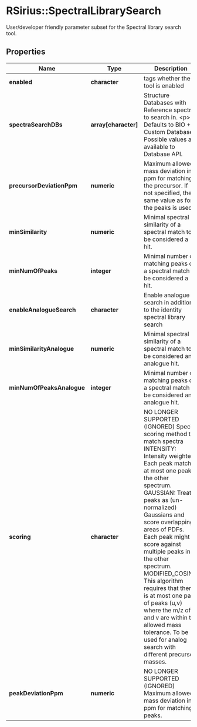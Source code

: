 # RSirius::SpectralLibrarySearch

User/developer friendly parameter subset for the Spectral library search tool.

## Properties
Name | Type | Description | Notes
------------ | ------------- | ------------- | -------------
**enabled** | **character** | tags whether the tool is enabled | [optional] 
**spectraSearchDBs** | **array[character]** | Structure Databases with Reference spectra to search in.  &lt;p&gt;  Defaults to BIO + Custom Databases. Possible values are available to Database API. | [optional] 
**precursorDeviationPpm** | **numeric** | Maximum allowed mass deviation in ppm for matching the precursor. If not specified, the same value as for the peaks is used. | [optional] 
**minSimilarity** | **numeric** | Minimal spectral similarity of a spectral match to be considered a hit. | [optional] 
**minNumOfPeaks** | **integer** | Minimal number of matching peaks of a spectral match to be considered a hit. | [optional] 
**enableAnalogueSearch** | **character** | Enable analogue search in addition to the identity spectral library search | [optional] 
**minSimilarityAnalogue** | **numeric** | Minimal spectral similarity of a spectral match to be considered an analogue hit. | [optional] 
**minNumOfPeaksAnalogue** | **integer** | Minimal number of matching peaks of a spectral match to be considered an analogue hit. | [optional] 
**scoring** | **character** | NO LONGER SUPPORTED (IGNORED)  Specify scoring method to match spectra  INTENSITY: Intensity weighted. Each peak matches at most one peak in the other spectrum.  GAUSSIAN: Treat peaks as (un-normalized) Gaussians and score overlapping areas of PDFs. Each peak might score against multiple peaks in the other spectrum.  MODIFIED_COSINE:  This algorithm requires that there is at most one pair of peaks (u,v) where the m/z of u and v are within the allowed mass tolerance. To be used for analog search with different precursor masses. | [optional] [Enum: [INTENSITY, GAUSSIAN, MODIFIED_COSINE, FAST_COSINE]] 
**peakDeviationPpm** | **numeric** | NO LONGER SUPPORTED (IGNORED)  Maximum allowed mass deviation in ppm for matching peaks. | [optional] 


